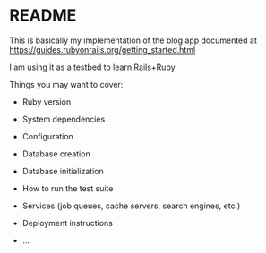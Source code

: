 # README

This is basically my implementation of the blog app documented at 
https://guides.rubyonrails.org/getting_started.html

I am using it as a testbed to learn Rails+Ruby


Things you may want to cover:

* Ruby version

* System dependencies

* Configuration

* Database creation

* Database initialization

* How to run the test suite

* Services (job queues, cache servers, search engines, etc.)

* Deployment instructions

* ...

